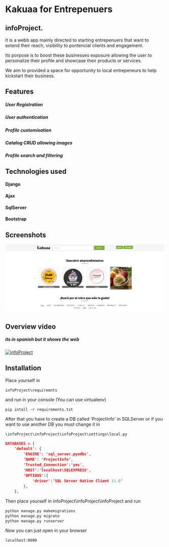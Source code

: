 # Kakuaa for Entrepenuers
## infoProject.

It is a webb app mainly directed to starting entrepenuers that want to extend their reach, visibility to pontencial clients and engagement.

Its porpose is to boost these businesses exposure allowing the user to personalize their profile and showcase their products or services.

We aim to provided a space for opportunity to local entrepeneurs to help kickstart their business. 

## Features
##### User Registration 
##### User authentication
##### Profile customisation
##### Catalog CRUD allowing images
##### Profile search and filtering 




## Technologies used
#### Django 
#### Ajax
#### SqlServer
#### Bootstrap



## Screenshots
![](screenshots/homepage.jpg? "Home Page")

## Overview video
##### its in spanish but it shows the web 
[![infoProject](https://img.youtube.com/vi/xL6QrUc2ShQ/3.jpg)](https://www.youtube.com/watch?v=xL6QrUc2ShQ&feature=youtu.be​)

## Installation

Place yourself in 
```console
infoProject\requiremnts
``` 
and run in your console (You can use virtualenv) 
```console
pip intall -r requirements.txt
```

After that you have to create a DB called 'ProjectInfo' in SQLServer
or if you want to use another DB you must change it in 
```console
\infoProject\infoProject\infoProject\settings\local.py
```
```json 
DATABASES = {
    'default': {
        'ENGINE': 'sql_server.pyodbc',
        'NAME': 'ProjectInfo',
        'Trusted_Connection':'yes',
        'HOST':'localhost\SQLEXPRESS',
        'OPTIONS':{
            'driver':'SQL Server Native Client 11.0'
        },
    },
 ```
Then place yourself in infoProject\infoProject\infoProject and run 
```console
python manage.py makemigrations 
python manage.py migrate
python manage.py runserver
```
Now you can just open in your browser
```console
localhost:8000 
```
